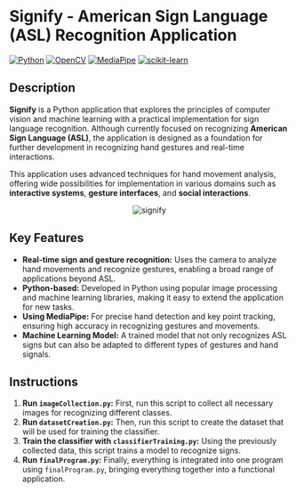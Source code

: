 # Signify - American Sign Language (ASL) Recognition Application

[![Python](https://img.shields.io/badge/python-3.7+-blue.svg)](https://www.python.org/)
[![OpenCV](https://img.shields.io/badge/OpenCV-4.5+-blue.svg)](https://pypi.org/project/opencv-python/)
[![MediaPipe](https://img.shields.io/badge/MediaPipe-latest-blue.svg)](https://pypi.org/project/mediapipe/)
[![scikit-learn](https://img.shields.io/badge/scikit--learn-0.24+-blue.svg)](https://scikit-learn.org/stable/)

## Description

**Signify** is a Python application that explores the principles of computer vision and machine learning with a practical implementation for sign language recognition. Although currently focused on recognizing **American Sign Language (ASL)**, the application is designed as a foundation for further development in recognizing hand gestures and real-time interactions. 

This application uses advanced techniques for hand movement analysis, offering wide possibilities for implementation in various domains such as **interactive systems**, **gesture interfaces**, and **social interactions**.

<p align="center">
  <img src="https://github.com/user-attachments/assets/c16254ee-e092-41dd-857b-2ad534c744ea" alt="signify" />
</p>

## Key Features

- **Real-time sign and gesture recognition:** Uses the camera to analyze hand movements and recognize gestures, enabling a broad range of applications beyond ASL.
- **Python-based:** Developed in Python using popular image processing and machine learning libraries, making it easy to extend the application for new tasks.
- **Using MediaPipe:** For precise hand detection and key point tracking, ensuring high accuracy in recognizing gestures and movements.
- **Machine Learning Model:** A trained model that not only recognizes ASL signs but can also be adapted to different types of gestures and hand signals.

## Instructions

1. **Run `imageCollection.py`:** First, run this script to collect all necessary images for recognizing different classes.
2. **Run `datasetCreation.py`:** Then, run this script to create the dataset that will be used for training the classifier.
3. **Train the classifier with `classifierTraining.py`:** Using the previously collected data, this script trains a model to recognize signs.
4. **Run `finalProgram.py`:** Finally, everything is integrated into one program using `finalProgram.py`, bringing everything together into a functional application.
